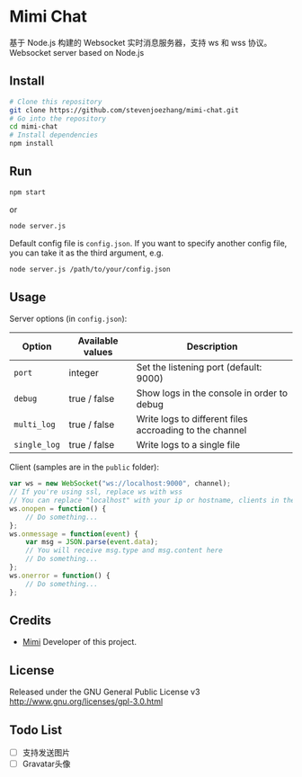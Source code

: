 # Mimi Chat

基于 Node.js 构建的 Websocket 实时消息服务器，支持 ws 和 wss 协议。  
Websocket server based on Node.js

## Install

```bash
# Clone this repository
git clone https://github.com/stevenjoezhang/mimi-chat.git
# Go into the repository
cd mimi-chat
# Install dependencies
npm install
```

## Run

```bash
npm start
```
or
```bash
node server.js
```

Default config file is `config.json`. If you want to specify another config file, you can take it as the third argument, e.g.
```bash
node server.js /path/to/your/config.json
```

## Usage

Server options (in `config.json`):

| Option       | Available values | Description                                             |
|--------------|------------------|---------------------------------------------------------|
| `port`       | integer          | Set the listening port (default: 9000)                  |
| `debug`      | true / false     | Show logs in the console in order to debug              |
| `multi_log`  | true / false     | Write logs to different files accroading to the channel |
| `single_log` | true / false     | Write logs to a single file                             |

Client (samples are in the `public` folder):
```javascript
var ws = new WebSocket("ws://localhost:9000", channel);
// If you're using ssl, replace ws with wss
// You can replace "localhost" with your ip or hostname, clients in the same channel can send messages to each other
ws.onopen = function() {
	// Do something...
};
ws.onmessage = function(event) {
	var msg = JSON.parse(event.data);
	// You will receive msg.type and msg.content here
	// Do something...
};
ws.onerror = function() {
	// Do something...
};
```

## Credits

* [Mimi](https://zhangshuqiao.org) Developer of this project.

## License

Released under the GNU General Public License v3  
http://www.gnu.org/licenses/gpl-3.0.html

## Todo List

- [ ] 支持发送图片
- [ ] Gravatar头像
